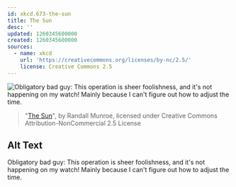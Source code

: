 ```yaml
---
id: xkcd.673-the-sun
title: The Sun
desc: ''
updated: 1260345600000
created: 1260345600000
sources:
  - name: xkcd
    url: 'https://creativecommons.org/licenses/by-nc/2.5/'
    license: Creative Commons 2.5
---
```

![Obligatory bad guy: This operation is sheer foolishness, and it's not happening on my watch!  Mainly because I can't figure out how to adjust the time.](https://imgs.xkcd.com/comics/the_sun.png)
> "[The Sun](https://xkcd.com/673/)", by Randall Munroe, licensed under Creative Commons Attribution-NonCommercial 2.5 License

## Alt Text
Obligatory bad guy: This operation is sheer foolishness, and it's not happening on my watch!  Mainly because I can't figure out how to adjust the time.
